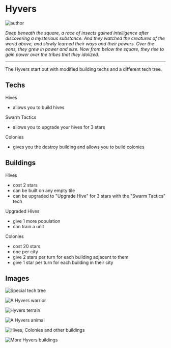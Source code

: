 # Hyvers

![author](https://img.shields.io/badge/author-ThatOneKid%235541-%237289DA)

*Deep beneath the square, a race of insects gained intelligence after discovering a mysterious substance. And they watched the creatures of the world above, and slowly learned their ways and their powers. Over the eons, they grew in power and size. Now from below the square, they rise to gain power over the tribes that they idolized.*

---

The Hyvers start out with modified building techs and a different tech tree.

## Techs

Hives

- allows you to build hives

Swarm Tactics

- allows you to upgrade your hives for 3 stars

Colonies

- gives you the destroy building and allows you to build colonies

## Buildings

Hives

- cost 2 stars
- can be built on any empty tile
- can be upgraded to "Upgrade Hive" for 3 stars with the "Swarm Tactics" tech

Upgraded Hives

- give 1 more population
- can train a unit

Colonies

- cost 20 stars
- one per city
- give 2 stars per turn for each building adjacent to them
- give 1 star per turn for each building in their city

## Images

![Special tech tree](../images/hyvers0.png)

![A Hyvers warrior](../images/hyvers1.png)

![Hyvers terrain](../images/hyvers2.jpg)

![A Hyvers animal](../images/hyvers3.jpg)

![Hives, Colonies and other buildings](../images/hyvers4.jpg)

![More Hyvers buildings](../images/hyvers4.jpg)
